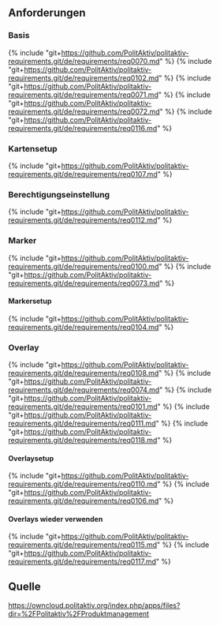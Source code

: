 ## Anforderungen

### Basis
{% include "git+https://github.com/PolitAktiv/politaktiv-requirements.git/de/requirements/req0070.md" %}
{% include "git+https://github.com/PolitAktiv/politaktiv-requirements.git/de/requirements/req0102.md" %}
{% include "git+https://github.com/PolitAktiv/politaktiv-requirements.git/de/requirements/req0071.md" %}
{% include "git+https://github.com/PolitAktiv/politaktiv-requirements.git/de/requirements/req0072.md" %}
{% include "git+https://github.com/PolitAktiv/politaktiv-requirements.git/de/requirements/req0116.md" %}

### Kartensetup
{% include "git+https://github.com/PolitAktiv/politaktiv-requirements.git/de/requirements/req0107.md" %}

### Berechtigungseinstellung
{% include "git+https://github.com/PolitAktiv/politaktiv-requirements.git/de/requirements/req0112.md" %}

### Marker
{% include "git+https://github.com/PolitAktiv/politaktiv-requirements.git/de/requirements/req0100.md" %}
{% include "git+https://github.com/PolitAktiv/politaktiv-requirements.git/de/requirements/req0073.md" %}

#### Markersetup
{% include "git+https://github.com/PolitAktiv/politaktiv-requirements.git/de/requirements/req0104.md" %}

### Overlay
{% include "git+https://github.com/PolitAktiv/politaktiv-requirements.git/de/requirements/req0108.md" %}
{% include "git+https://github.com/PolitAktiv/politaktiv-requirements.git/de/requirements/req0074.md" %}
{% include "git+https://github.com/PolitAktiv/politaktiv-requirements.git/de/requirements/req0101.md" %}
{% include "git+https://github.com/PolitAktiv/politaktiv-requirements.git/de/requirements/req0111.md" %}
{% include "git+https://github.com/PolitAktiv/politaktiv-requirements.git/de/requirements/req0118.md" %}

#### Overlaysetup
{% include "git+https://github.com/PolitAktiv/politaktiv-requirements.git/de/requirements/req0110.md" %}
{% include "git+https://github.com/PolitAktiv/politaktiv-requirements.git/de/requirements/req0106.md" %}

#### Overlays wieder verwenden
{% include "git+https://github.com/PolitAktiv/politaktiv-requirements.git/de/requirements/req0115.md" %}
{% include "git+https://github.com/PolitAktiv/politaktiv-requirements.git/de/requirements/req0117.md" %}

## Quelle
https://owncloud.politaktiv.org/index.php/apps/files?dir=%2FPolitaktiv%2FProduktmanagement